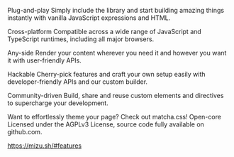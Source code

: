 Plug-and-play
Simply include the library and start building amazing things instantly with vanilla JavaScript expressions and HTML.

Cross-platform
Compatible across a wide range of JavaScript and TypeScript runtimes, including all major browsers.

Any-side
Render your content wherever you need it and however you want it with user-friendly APIs.

Hackable
Cherry-pick features and craft your own setup easily with developer-friendly APIs and our custom builder.

Community-driven
Build, share and reuse custom elements and directives to supercharge your development.

Want to effortlessly theme your page? Check out matcha.css!
Open-core
Licensed under the AGPLv3 License, source code fully available on github.com.

https://mizu.sh/#features